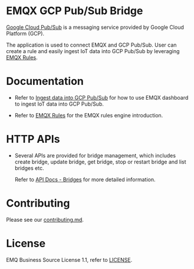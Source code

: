 # EMQX GCP Pub/Sub Bridge

[Google Cloud Pub/Sub](https://cloud.google.com/pubsub) is a messaging service
provided by Google Cloud Platform (GCP).

The application is used to connect EMQX and GCP Pub/Sub.
User can create a rule and easily ingest IoT data into GCP Pub/Sub by leveraging
[EMQX Rules](https://docs.emqx.com/en/enterprise/v5.0/data-integration/rules.html).


# Documentation

- Refer to [Ingest data into GCP Pub/Sub](https://docs.emqx.com/en/enterprise/v5.0/data-integration/data-bridge-gcp-pubsub.html)
  for how to use EMQX dashboard to ingest IoT data into GCP Pub/Sub.

- Refer to [EMQX Rules](https://docs.emqx.com/en/enterprise/v5.0/data-integration/rules.html)
  for the EMQX rules engine introduction.


# HTTP APIs

- Several APIs are provided for bridge management, which includes create bridge,
  update bridge, get bridge, stop or restart bridge and list bridges etc.

  Refer to [API Docs - Bridges](https://docs.emqx.com/en/enterprise/v5.0/admin/api-docs.html#tag/Bridges)
  for more detailed information.


# Contributing

Please see our [contributing.md](../../CONTRIBUTING.md).


# License

EMQ Business Source License 1.1, refer to [LICENSE](BSL.txt).
